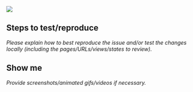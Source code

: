 ![](https://source.unsplash.com/featured/?cute,animal&CHANGE_ME)
<!-- Swap `CHANGE_ME` for a random string to get a different image -->


<!--
## Description
Uncomment if you want to provide a custom description.
-->


## Steps to test/reproduce
_Please explain how to best reproduce the issue and/or test the changes locally (including the pages/URLs/views/states to review)._


## Show me
_Provide screenshots/animated gifs/videos if necessary._
